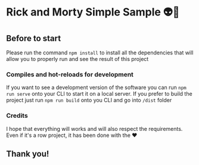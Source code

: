 # Rick and Morty Simple Sample 👽🤖

## Before to start
Please run the command `npm install` to install all the dependencies that will allow you to properly run and see the result of this project

### Compiles and hot-reloads for development
If you want to see a development version of the software you can run `npm run serve` onto your CLI to start it on a local server.
If you prefer to build the project just run `npm run build` onto you CLI and go into `/dist` folder

### Credits
I hope that everything will works and will also respect the requirements. Even if it's a row project, it has been done with the ❤️

## Thank you! 